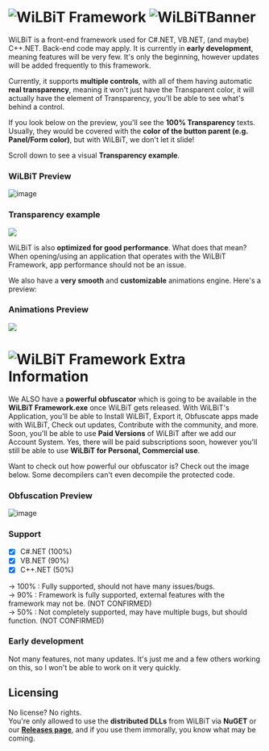 # ![W](https://cdn.discordapp.com/icons/873990858507186307/069985c1b4a16351efeb250bc22265be.webp?size=32)iLBiT Framework ![WiLBiTBanner](https://user-images.githubusercontent.com/84229419/204741560-1e8950f3-18e6-4f49-9e15-cb0cfcfea2f1.jpg)

WiLBiT is a front-end framework used for C#.NET, VB.NET, (and maybe) C++.NET. Back-end code may apply. It is currently in **early development**, meaning features will be very few. It's only the beginning, however updates will be added frequently to this framework.

Currently, it supports **multiple controls**, with all of them having automatic **real transparency**, meaning it won't just have the Transparent color, it will actually have the element of Transparency, you'll be able to see what's behind a control.

If you look below on the preview, you'll see the **100% Transparency** texts. Usually, they would be covered with the **color of the button parent (e.g. Panel/Form color)**, but with WiLBiT, we don't let it slide!

Scroll down to see a visual **Transparency example**.

### WiLBiT Preview

![image](https://user-images.githubusercontent.com/84229419/204539062-3e13e113-f6b9-4c2a-8cc6-8c09c45dbdfd.png)

### Transparency example

![](https://user-images.githubusercontent.com/84229419/204552105-9b1c9473-db9a-40b4-bd48-a9b25e00f2bf.png)

WiLBiT is also **optimized for good performance**. What does that mean? When opening/using an application that operates with the WiLBiT Framework, app performance should not be an issue.

We also have a **very smooth** and **customizable** animations engine. Here's a preview:

### Animations Preview

![](https://user-images.githubusercontent.com/84229419/204776842-437c396f-9ef5-40f1-8ba4-63cfc6d9e1a6.gif)


# ![W](https://cdn.discordapp.com/icons/873990858507186307/069985c1b4a16351efeb250bc22265be.webp?size=32)iLBiT Framework Extra Information

We ALSO have a **powerful obfuscator** which is going to be available in the **WiLBiT Framework.exe** once WiLBiT gets released. With WiLBiT's Application, you'll be able to Install WiLBiT, Export it, Obfuscate apps made with WiLBiT, Check out updates, Contribute with the community, and more. Soon, you'll be able to use **Paid Versions** of WiLBiT after we add our Account System. Yes, there will be paid subscriptions soon, however you'll still be able to use **WiLBiT for Personal, Commercial use**.

Want to check out how powerful our obfuscator is? Check out the image below. Some decompilers can't even decompile the protected code.

### Obfuscation Preview

![image](https://user-images.githubusercontent.com/84229419/204806053-60c3123a-c31e-4fd7-bab8-c8fc7607861d.png)


### Support
- [x] C#.NET (100%)
- [x] VB.NET (90%)
- [x] C++.NET (50%)

-> 100% : Fully supported, should not have many issues/bugs.\
-> 90% : Framework is fully supported, external features with the framework may not be. (NOT CONFIRMED)\
-> 50% : Not completely supported, may have multiple bugs, but should function. (NOT CONFIRMED)

### Early development

Not many features, not many updates. It's just me and a few others working on this, so I won't be able to work on it very quickly.

## Licensing
No license? No rights.\
You're only allowed to use the **distributed DLLs** from WiLBiT via **NuGET** or our [**Releases page**](https://github.com/Pronner/WiLBiT/releases), and if you use them immorally, you know what may be coming.
